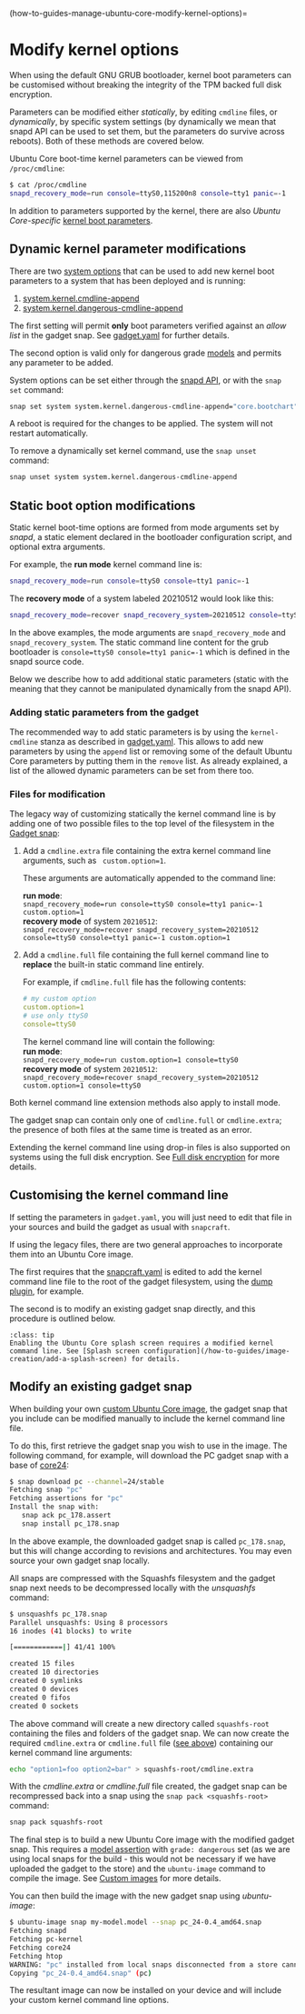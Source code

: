 (how-to-guides-manage-ubuntu-core-modify-kernel-options)=
# Modify kernel options

When using the default GNU GRUB bootloader, kernel boot parameters can be customised without breaking the integrity of the TPM backed full disk encryption.

Parameters can be modified either _statically_, by editing `cmdline` files, or _dynamically_, by  specific system settings (by dynamically we mean that snapd API can be used to set them, but the parameters do survive across reboots). Both of these methods are covered below.

Ubuntu Core boot-time kernel parameters can be viewed from `/proc/cmdline`:

```bash
$ cat /proc/cmdline
snapd_recovery_mode=run console=ttyS0,115200n8 console=tty1 panic=-1
```

In addition to parameters supported by the kernel, there are also *Ubuntu Core-specific* [kernel boot parameters](/reference/kernel-boot-parameters).

## Dynamic kernel parameter modifications

There are two [system options](https://snapcraft.io/docs/system-options) that can be used to add new kernel boot parameters to a system that has been deployed and is running:

1. [system.kernel.cmdline-append](https://snapcraft.io/docs/system-options#heading--kernel-cmdline-append)
1. [system.kernel.dangerous-cmdline-append](https://snapcraft.io/docs/system-options#heading--kernel-dangerous-cmdline-append)

The first setting will permit **only** boot parameters verified against an _allow list_ in the gadget snap. See [gadget.yaml](https://snapcraft.io/docs/the-gadget-snap#heading--gadget) for further details.

The second option is valid only for dangerous grade [models](https://ubuntu.com/core/docs/reference/assertions/model) and permits any parameter to be added.

System options can be set either through the [snapd API](https://snapcraft.io/docs/snapd-api#heading--snaps-name-conf), or with the `snap set` command:

```bash
snap set system system.kernel.dangerous-cmdline-append="core.bootchart"
```

A reboot is required for the changes to be applied. The system will not restart automatically.

To remove a dynamically set kernel command, use the `snap unset` command:

```bash
snap unset system system.kernel.dangerous-cmdline-append
```

## Static boot option modifications

Static kernel boot-time options are formed from mode arguments set by _snapd_, a static element declared in the bootloader configuration script, and optional extra arguments.

For example, the **run mode** kernel command line is:

```bash
snapd_recovery_mode=run console=ttyS0 console=tty1 panic=-1
```

The **recovery mode** of a system labeled 20210512 would look like this:

```bash
snapd_recovery_mode=recover snapd_recovery_system=20210512 console=ttyS0 console=tty1 panic=-1
```

In the above examples, the mode arguments are `snapd_recovery_mode` and `snapd_recovery_system`. The static command line content for the grub bootloader is `console=ttyS0 console=tty1 panic=-1` which is defined in the snapd source code.

Below we describe how to add additional static parameters (static with the meaning that they cannot be manipulated dynamically from the snapd API).

### Adding static parameters from the gadget

The recommended way to add static parameters is by using the `kernel-cmdline` stanza as described in [gadget.yaml](https://snapcraft.io/docs/the-gadget-snap#heading--gadget). This allows to add new parameters by using the `append` list or removing some of the default Ubuntu Core parameters by putting them in the `remove` list. As already explained, a list of the allowed dynamic parameters can be set from there too.

### Files for modification

The legacy way of customizing statically the kernel command line is by adding one of two possible files to the top level of the filesystem in the [Gadget snap](/reference/gadget-snap-format):

 1. Add a `cmdline.extra` file containing the extra kernel command line arguments, such as  ` custom.option=1`. 

    These arguments are automatically appended to the command line:

    **run mode**:</br>
    `snapd_recovery_mode=run console=ttyS0 console=tty1 panic=-1 custom.option=1`</br>
     **recovery mode** of system `20210512`:</br>
    `snapd_recovery_mode=recover snapd_recovery_system=20210512 console=ttyS0 console=tty1 panic=-1 custom.option=1`

1. Add a `cmdline.full` file containing the full kernel command line to **replace** the built-in static command line entirely.

    For example, if `cmdline.full` file has the following contents:
    ```yaml
    # my custom option
    custom.option=1
    # use only ttyS0
    console=ttyS0
    ```
    The kernel command line will contain the following:</br>
    **run mode**:  
    `snapd_recovery_mode=run custom.option=1 console=ttyS0`</br>
    **recovery mode** of system `20210512`:</br>
    `snapd_recovery_mode=recover snapd_recovery_system=20210512 custom.option=1 console=ttyS0`

Both kernel command line extension methods also apply to install mode.

The gadget snap can contain only one of `cmdline.full` or `cmdline.extra`; the presence of both files at the same time is treated as an error.

Extending the kernel command line using drop-in files is also supported on systems using the full disk encryption. See [Full disk encryption](/explanation/full-disk-encryption) for more details.

## Customising the kernel command line

If setting the parameters in `gadget.yaml`, you will just need to edit that file in your sources and build the gadget as usual with `snapcraft`.

If using the legacy files, there are two general approaches to incorporate them into an Ubuntu Core image.

The first requires that the [snapcraft.yaml](https://snapcraft.io/docs/snapcraft-format) is edited to add the kernel command line file to the root of the gadget filesystem, using the [dump plugin](https://snapcraft.io/docs/dump-plugin), for example.

The second is to modify an existing gadget snap directly, and this procedure is outlined below.

```{admonition} Splash screen requirements
:class: tip
Enabling the Ubuntu Core splash screen requires a modified kernel command line. See [Splash screen configuration](/how-to-guides/image-creation/add-a-splash-screen) for details.
```
## Modify an existing gadget snap

When building your own [custom Ubuntu Core image](/how-to-guides/image-creation/add-custom-snaps), the gadget snap that you include can be  modified manually to include the kernel command line file.

To do this, first retrieve the gadget snap you wish to use in the image. The following command, for example, will download the PC gadget snap with a base of [core24](https://snapcraft.io/docs/base-snaps):

```bash
$ snap download pc --channel=24/stable
Fetching snap "pc"
Fetching assertions for "pc"
Install the snap with:
   snap ack pc_178.assert
   snap install pc_178.snap

```

In the above example, the downloaded gadget snap is called `pc_178.snap`, but this will change according to revisions and architectures. You may even source your own gadget snap locally.

All snaps are compressed with the Squashfs filesystem and the gadget snap next needs to be decompressed locally with the _unsquashfs_ command:

```bash
$ unsquashfs pc_178.snap
Parallel unsquashfs: Using 8 processors
16 inodes (41 blocks) to write

[============|] 41/41 100%

created 15 files
created 10 directories
created 0 symlinks
created 0 devices
created 0 fifos
created 0 sockets
```

The above command will create a new directory called `squashfs-root` containing the files and folders of the gadget snap. We can now create the required `cmdline.extra` or `cmdline.full` file ([see above](#customising-the-kernel-command-line)) containing our kernel command line arguments:

```bash
echo "option1=foo option2=bar" > squashfs-root/cmdline.extra
```

With the _cmdline.extra_ or _cmdline.full_ file created, the gadget snap can be recompressed back into a snap using the `snap pack <squashfs-root>` command:

```bash
snap pack squashfs-root
```

The final step is to build a new Ubuntu Core image with the modified gadget snap. This requires a [model assertion](/reference/assertions/model) with `grade: dangerous` set (as we are using local snaps for the build - this would not be necessary if we have uploaded the gadget to the store) and the `ubuntu-image` command to compile the image. See [Custom images](/how-to-guides/image-creation/add-custom-snaps) for more details.

You can then build the image with the new gadget snap using _ubuntu-image_:

```bash
$ ubuntu-image snap my-model.model --snap pc_24-0.4_amd64.snap
Fetching snapd
Fetching pc-kernel
Fetching core24
Fetching htop
WARNING: "pc" installed from local snaps disconnected from a store cannot be refreshed subsequently!
Copying "pc_24-0.4_amd64.snap" (pc)
```

The resultant image can now be installed on your device and will include your custom kernel command line options.

